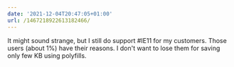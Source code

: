 ```yaml
---
date: '2021-12-04T20:47:05+01:00'
url: /1467218922613182466/
---
```

It might sound strange, but I still do support #IE11 for my customers. Those users (about 1%) have their reasons. I don't want to lose them for saving only few KB using polyfills.
